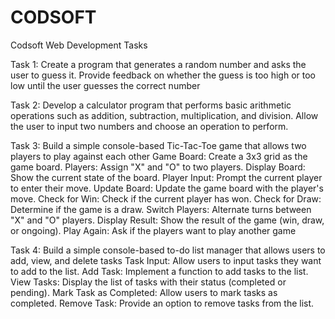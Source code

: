 # CODSOFT
Codsoft Web Development Tasks

Task 1: Create a program that generates a random number and asks the user to guess it. Provide feedback on whether the guess is too high or too low until the user guesses the correct number

Task 2: Develop a calculator program that performs basic arithmetic operations such as addition, subtraction, multiplication, and division. Allow the user to input two numbers and choose an operation to perform.

Task 3: Build a simple console-based Tic-Tac-Toe game that allows two players to play against each other
            Game Board: Create a 3x3 grid as the game board.
            Players: Assign
            "X"
            and "O" to two players.
            Display Board: Show the current state of the board.
            Player Input: Prompt the current player to enter their move.
            Update Board: Update the game board with the player's move.
            Check for Win: Check if the current player has won.
            Check for Draw: Determine if the game is a draw.
            Switch Players: Alternate turns between "X" and "O" players.
            Display Result: Show the result of the game (win, draw, or ongoing).
            Play Again: Ask if the players want to play another game

Task 4: Build a simple console-based to-do list manager that allows users to add, view, and delete tasks
            Task Input: Allow users to input tasks they want to add to the list.
            Add Task: Implement a function to add tasks to the list.
            View Tasks: Display the list of tasks with their status (completed or
            pending).
            Mark Task as Completed: Allow users to mark tasks as completed.
            Remove Task: Provide an option to remove tasks from the list.
